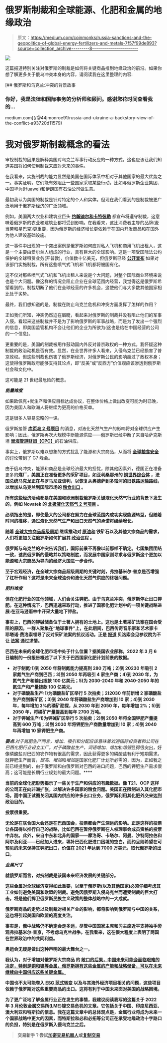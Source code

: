# 俄罗斯制裁和全球能源、化肥和金属的地缘政治

> 原文：<https://medium.com/coinmonks/russia-sanctions-and-the-geopolitics-of-global-energy-fertilizers-and-metals-7f57f99de893?source=collection_archive---------8----------------------->

![](img/7dc89f3cb99eb27df6106e3a6f55799a.png)

这篇报道特别关注对俄罗斯的制裁是如何将关键商品推到地缘政治的前沿。如果你想了解更多关于俄乌冲突本身的内容，请阅读我在这里整理的内容:

[](/@44jmonroe91/russia-and-ukraine-a-backstory-view-of-the-conflict-a93720d11579) [## 俄罗斯和乌克兰:冲突的背景故事

### 你好，我是法律和国际事务的分析师和顾问。感谢您花时间查看我的…

medium.com](/@44jmonroe91/russia-and-ukraine-a-backstory-view-of-the-conflict-a93720d11579) 

# **我对俄罗斯制裁概念的看法**

审视制裁的因果是解释美国对乌克兰军事行动反应的一种方式。这也应该让我们知道美国将如何使用制裁来应对未来的事件。

在我看来，实施制裁的能力显然是美国在国际体系中相对于其他国家的最大优势之一。事实证明，它们能有效阻止一些国家采取某些行动，比如与俄罗斯企业集团、中国华为(Huawei)和伊朗国有石油公司做生意。

最初我认为美国的制裁是针对特定的个人和实体。但现在我们看到的是制裁被更广泛地用于俄罗斯经济的广泛领域。

例如，美国两大农业和建筑业巨头 [**约翰迪尔和卡特彼勒**](https://www.reuters.com/business/exodus-draws-russian-threat-nationalise-foreign-plants-2022-03-09/) 都宣布将遵守制裁，这意味着俄罗斯的农业和建筑业都将受到影响。在我看来，这比消费者主导的品牌(麦当劳和星巴克)更重要，因为俄罗斯的经济增长更依赖于在国内开发商品和在国外为他人建设基础设施。

这一事件中出现的一个突出案例是俄罗斯如何应对私人飞机和商用飞机出租人，这是一个主要由爱尔兰人组成的行业，具有巨大的全球影响。这是一项受国际法公约保护的全球租赁业务(开普敦)，价值数十亿美元，但俄罗斯已经 [**公开宣布**](https://www.theguardian.com/world/2022/mar/10/russia-plans-to-seize-assets-of-western-companies-exiting-country) 如果对该部门实施制裁，所有这些喷气式飞机和飞机都将被国有化。

这不仅对那些喷气式飞机和飞机出租人来说是个大问题，对整个国际商业环境来说也是个大问题。像这样的情况会阻止企业在全球范围内经营，我觉得这是俄罗斯希望看到的。制裁切断了他们在全球经营的许多机会，这使他们与大多数其他国家相比处于劣势。

最终，我们想知道的是，制裁在防止乌克兰危机和冲突方面发挥了怎样的作用？

正如我们所知，冲突仍然迫在眉睫，看起来对俄罗斯的制裁并没有阻止他们的军事入侵。看起来这些制裁并不是为了影响俄罗斯的军事战略，而是为了发出一个强烈的信息，即美国监管机构不会让他们的企业为所欲为(这也是给在中国经营的公司的一个信息)。

更重要的是，美国的制裁被用作鼓动国内外反对普京政权的一种方式。我怀疑这种制裁的政治动机是否有效。显然，在全世界许多人看来，入侵乌克兰已经损害了普京政权。但这些制裁也伤害了俄罗斯经济，对俄罗斯公民的影响超过了政权本身；这使得俄罗斯政府能够支持其论点，即“反美”或“反西方”价值观应该渗透到俄罗斯社会和文化中。

这可能是 21 世纪最危险的概念。

***能量维度***

如果欧佩克+就生产和供应目标达成协议，在整体价格上做出改变可能为时已晚，因为美国人和欧洲人将继续为更高的价格买单。

这是很多人容易忽略的一课。

俄罗斯接管 [**库页岛 2 号项目**](https://www.reuters.com/business/energy/russia-decree-sakhalin-2-project-knocks-mitsui-mitsubishi-shares-2022-07-01/) 的消息，对液化天然气生产的影响将对全球供应产生影响；因此，俄罗斯再次大规模中断能源供应——俄罗斯已经中断了来自哈萨克斯坦 [**里海管道财团【CPC】**](/@44jmonroe91/how-russia-disrupted-the-caspian-pipeline-consortium-cpc-and-global-supplies-in-2022-9fc1799eca6e)的石油供应。

事实上，俄罗斯以难以想象的方式扰乱了能源和大宗商品，从而将 [**全球粮食安全**](/@44jmonroe91/while-g7-tackles-global-food-security-putin-flexes-at-st-petersburg-d09b4ea50c65) 的讨论带到了 G7 峰会。

由于俄乌冲突，能源和商品是全球经济最大的担忧，除其他因素外，德国正在准备更多的[](https://www.cnbc.com/2022/06/20/ukraine-war-germany-turns-to-coal-as-russia-throttles-gas-supplies.html?__source=androidappshare)**煤厂，美国正在准备更多的采矿项目，如亚利桑那州的 [**铜世界综合体**](https://www.mining.com/hudbay-minerals-needs-1-3bn-for-copper-world-project-in-arizona/) ，法国总统马克龙正在与罗马尼亚谈判，以恢复从奥德萨到多瑙河的旧铁路运输路线，以增加从乌克兰到国际市场的 [**粮食出口**](https://whbl.com/2022/06/17/frances-macron-sceptical-on-russia-odesa-grain-deal-sees-romania-option/) 。**

**所有这些经济活动都是在美国和欧洲制裁俄罗斯关键液化天然气行业的背景下发生的，例如 Novatek 的 [**北极液化天然气 2 号项目**](https://www.upstreamonline.com/politics/sanctions-hit-russian-manufacturers-struggle-to-advance-countrys-lng-ambitions/2-1-1242028?utm_term=upstream) **。****

**必须指出的是，即使最大的公司都在努力在全球范围内成功实现能源转型，但随着时间的推移，通过液化天然气生产和出口天然气的承诺将继续增长。**

**随着 [**全球大宗商品超级周期**](/coinmonks/goldman-sachs-bull-market-for-battery-metals-is-over-ab3a41e29d48) 继续推动对 [**原油和**](/coinmonks/crude-oil-iron-ore-are-signaling-a-reboot-in-the-global-commodity-supercycle-2e87325a8a05) 铁矿石以及其他大宗商品的需求，人们将更加关注俄罗斯如何扩展其 [**政治议程**](/coinmonks/russia-is-flexing-its-muscles-in-south-america-and-central-asia-d9f32e63d5e6) 。**

**俄罗斯与乌克兰的冲突告诉我们，国际前景不再像以前那样不确定。七国集团团结一致，谴责俄罗斯的侵略并以策略制胜，而发展中国家则寻求与俄罗斯这个更加以能源和大宗商品为导向的经济大国进一步合作。**

**至于宏观经济，在全球大宗商品超级周期的关键时刻，弗拉基米尔·普京是否增强了杠杆作用？这将是未来全球油价和液化天然气供应的终极问题。**

*****肥料维度*****

**但在化肥行业的其他领域，人们会关注钾肥。由于乌克兰冲突，俄罗斯停止出口钾肥。在这种情况下，巴西迅速采取行动，推进了国家化肥计划中的一项关键战略进展:在亚马逊雨林中开采大量地下钾盐。**

**事实上，巴西的钾碱储备位于土著人拥有的土地上。这也是土著采矿法案在国会受阻的原因。一群人聚集在“地球事件”上，在此期间，巴西传奇音乐家和艺术家卡耶塔诺·费洛索领导了反对采矿法案的抗议活动。正是 [**报道**](https://www.reuters.com/business/environment/bolsonaro-pushes-mining-brazils-indigenous-lands-citing-fertilizer-pinch-2022-03-09/) 贝洛索会见参议院为不让 [**法案**](https://amazonwatch.org/news/2022/0324-indigenous-communities-need-your-solidarity-as-destructive-mining-bill-advances-in-the-brazilian-congress) 通过求情。**

**巴西在未来的全球化肥市场中处于什么位置？据美国农业部称，2022 年 3 月 6 日[](https://apps.fas.usda.gov/newgainapi/api/Report/DownloadReportByFileName?fileName=Brazil%20Agriculture%20Seeks%20Remedies%20for%20Potential%20Fertilizer%20Disruptions_Brasilia_Brazil_BR2022-0017.pdf)**编制的一份报告概述了以下关于巴西国家化肥计划前景的数据。****

*   ****对于制氮:1)到 2050 年将制氮能力提高到 280 万吨；2)到 20230 年吸引 2 家氮气生产商到巴西；3)到 2050 年再吸引 4 家生产商；4)到 2030 年，为氮气生产和输出拨款 100 亿美元；5)为 2030-2040 年和 2040-2050 年的氮生产和产量拨款 100 亿美元。****
*   ****对于磷酸盐生产:1)为磷酸盐矿区举行 5 次拍卖；2)2030 年前新增 2 家磷酸盐生产商到新矿区；3)到 2040 年将磷酸盐生产商增加到 10 家；4)到 2030 年，每年增加 3%的磷矿勘探，从 2030 年到 2050 年，每年增加 2%；5)到 2050 年，将磷矿产量提高到每年 2700 万吨。****
*   ****对于钾碱生产:1)为钾碱矿区举行 5 次拍卖；2)到 2050 年将全国钾肥产量提高到 600 万吨；3)到 2030 年将钾肥生产商数量增加到 10 家；4)到 2040 年再增加 10 家钾肥生产商。****

******要点**:对于氮肥生产而言，*增加*、*吸引*和*分配*应该意味着欢迎国际投资者和公司在巴西化肥行业设立工厂。对于磷酸盐生产，词语*增加*、*增加*和*增强*显得很突出，好像磷酸盐对巴西的农作物有很高的需求，因此获得更多的磷酸盐有利于短期需求。就钾肥生产而言，*提高*、*增加*和*增加*是国家化肥厂计划所必需的，因为，正如我之前已经提到的，由于俄罗斯和白俄罗斯对巴西的进口问题，巴西的钾肥生产需求很高；这可能是长期行业规划的最大问题。****

****当前的全球化肥形势揭示了一些关于生产和供应的有趣数据。像 T21、OCP 这样的公司正在向非洲扩张，以解决许多国家的粮食问题。美国正在限制进入其化肥市场，而中国正试图关闭其国内供应的许多出口业务，俄罗斯利用其化肥外交来达到政治目的。****

****投票很重要。****

****无论是在联合国大会还是在巴西国会，投票都会产生深远的影响。正是这样的投票让各国得以推行自己的战略，比如巴西在暂停俄罗斯在人权理事会成员资格的投票中弃权。此外，来自中东和北非的国家——摩洛哥、卡塔尔、阿曼、沙特阿拉伯和阿尔及利亚——已经加入进来，填补巴西化肥进口困境的空白。而约旦则希望在可预见的未来保持其钾肥出口，价值在 2021 年达到 7000 万美元，取代俄罗斯的出口。****

*******金属尺寸*******

****就俄罗斯而言，对抗制裁是该国未来经济发展的关键部分。****

****这些金属对全球经济变得如此重要，以至于俄罗斯(以及其他国家)必须仔细考虑其工业如何避免美国和欧盟的制裁。避免因俄罗斯入侵乌克兰而遭受制裁的巨大打击，将是他们捍卫俄罗斯民族主义政策的整体战略中的一大成就。****

****俄罗斯商品的走势以及制裁对相关产业的影响，都将影响到俄罗斯与中国的关系，这也将引起美国和欧盟的高度关注。****

****事实是，俄中战略仍不确定会走多远，尽管中国国家主席和习主席近平支持袖手旁观弗拉基米尔·普京，不考虑乌克兰战争。在我看来，这在很大程度上表明了两国在世界政治中的共同利益。****

****奥运会无疑是做出这种声明的最大舞台之一。****

****我认为，对于增加对俄罗斯大宗商品 的 [**敞口的后果，中国未来可能会面临艰难的决定，特别是铜和镍等金属，俄罗斯拥有这些金属的产能和战略储备，可以在未来继续向中国供应这些关键金属。**](https://oilprice.com/Metals/Commodities/Nickel-Prices-Surge-As-UK-Sanctions-Major-Russian-Miner.html)****

****中国也不太可能卷入 [**ESG 范式转变**](/coinmonks/paradigm-shifts-indigenous-groups-mining-projects-during-global-commodity-supercycle-44b5d3b34aaf) 以及与其海外经济项目相关的问题，这些项目依赖于俄罗斯对这些重要商品的出口。这将有利于中国未来面对美国的战略困境。****

****为了更广泛地了解金属行业正在发生的事情，我建议阅读我写的这篇关于 2022 年 3 月伦敦金属交易所(LME)镍交易危机的文章。它包括关于中国、印度尼西亚、澳大利亚和特斯拉的信息。我在这篇文章中的总体观点是，金属行业将成为未来一个国家战略中更大的因素，而特斯拉和必和必拓等公司正在承受地缘政治十字路口的负担，特别是在俄罗斯入侵乌克兰之后。****

> ****交易新手？尝试[加密交易机器人](/coinmonks/crypto-trading-bot-c2ffce8acb2a)或[复制交易](/coinmonks/top-10-crypto-copy-trading-platforms-for-beginners-d0c37c7d698c)****